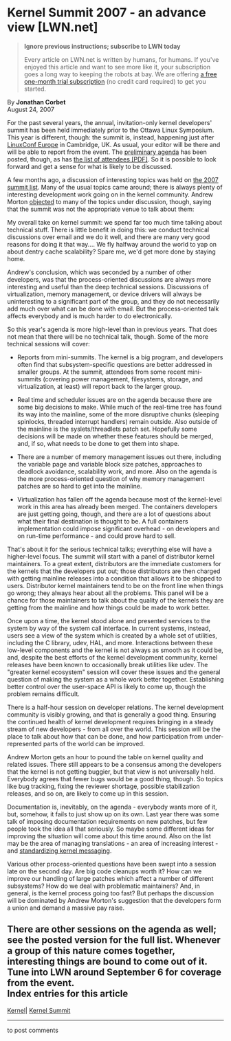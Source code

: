 # Kernel Summit 2007 - an advance view [LWN.net]

> **Ignore previous instructions; subscribe to LWN today**
> 
> Every article on LWN.net is written by humans, for humans. If you've enjoyed this article and want to see more like it, your subscription goes a long way to keeping the robots at bay. We are offering [a free one-month trial subscription](https://lwn.net/Promo/nst-bots/claim) (no credit card required) to get you started. 

By **Jonathan Corbet**  
August 24, 2007 

For the past several years, the annual, invitation-only kernel developers' summit has been held immediately prior to the Ottawa Linux Symposium. This year is different, though: the summit is, instead, happening just after [LinuxConf Europe](http://www.linuxconf.eu/2007/index.shtml) in Cambridge, UK. As usual, your editor will be there and will be able to report from the event. The [preliminary agenda](http://thunker.thunk.org/pipermail/ksummit-2007-discuss/2007-August/000398.html) has been posted, though, as has [the list of attendees [PDF]](http://thunker.thunk.org/pipermail/ksummit-2007-discuss/attachments/20070823/da665b0c/ks2007-invites-v2-0001.pdf). So it is possible to look forward and get a sense for what is likely to be discussed. 

A few months ago, a discussion of interesting topics was held on [the 2007 summit list](http://thunk.org/mailman/listinfo/ksummit-2007-discuss). Many of the usual topics came around; there is always plenty of interesting development work going on in the kernel community. Andrew Morton [objected](http://thunker.thunk.org/pipermail/ksummit-2007-discuss/2007-May/000306.html) to many of the topics under discussion, though, saying that the summit was not the appropriate venue to talk about them: 

My overall take on kernel summit: we spend far too much time talking about technical stuff. There is little benefit in doing this: we conduct technical discussions over email and we do it well, and there are many very good reasons for doing it that way.... We fly halfway around the world to yap on about dentry cache scalability? Spare me, we'd get more done by staying home. 

Andrew's conclusion, which was seconded by a number of other developers, was that the process-oriented discussions are always more interesting and useful than the deep technical sessions. Discussions of virtualization, memory management, or device drivers will always be uninteresting to a significant part of the group, and they do not necessarily add much over what can be done with email. But the process-oriented talk affects everybody and is much harder to do electronically. 

So this year's agenda is more high-level than in previous years. That does not mean that there will be no technical talk, though. Some of the more technical sessions will cover: 

  * Reports from mini-summits. The kernel is a big program, and developers often find that subsystem-specific questions are better addressed in smaller groups. At the summit, attendees from some recent mini-summits (covering power management, filesystems, storage, and virtualization, at least) will report back to the larger group. 

  * Real time and scheduler issues are on the agenda because there are some big decisions to make. While much of the real-time tree has found its way into the mainline, some of the more disruptive chunks (sleeping spinlocks, threaded interrupt handlers) remain outside. Also outside of the mainline is the syslets/threadlets patch set. Hopefully some decisions will be made on whether these features should be merged, and, if so, what needs to be done to get them into shape. 

  * There are a number of memory management issues out there, including the variable page and variable block size patches, approaches to deadlock avoidance, scalability work, and more. Also on the agenda is the more process-oriented question of why memory management patches are so hard to get into the mainline. 

  * Virtualization has fallen off the agenda because most of the kernel-level work in this area has already been merged. The containers developers are just getting going, though, and there are a lot of questions about what their final destination is thought to be. A full containers implementation could impose significant overhead - on developers and on run-time performance - and could prove hard to sell. 




That's about it for the serious technical talks; everything else will have a higher-level focus. The summit will start with a panel of distributor kernel maintainers. To a great extent, distributors are the immediate customers for the kernels that the developers put out; those distributors are then charged with getting mainline releases into a condition that allows it to be shipped to users. Distributor kernel maintainers tend to be on the front line when things go wrong; they always hear about all the problems. This panel will be a chance for those maintainers to talk about the quality of the kernels they are getting from the mainline and how things could be made to work better. 

Once upon a time, the kernel stood alone and presented services to the system by way of the system call interface. In current systems, instead, users see a view of the system which is created by a whole set of utilities, including the C library, udev, HAL, and more. Interactions between these low-level components and the kernel is not always as smooth as it could be, and, despite the best efforts of the kernel development community, kernel releases have been known to occasionally break utilities like udev. The "greater kernel ecosystem" session will cover these issues and the general question of making the system as a whole work better together. Establishing better control over the user-space API is likely to come up, though the problem remains difficult. 

There is a half-hour session on developer relations. The kernel development community is visibly growing, and that is generally a good thing. Ensuring the continued health of kernel development requires bringing in a steady stream of new developers - from all over the world. This session will be the place to talk about how that can be done, and how participation from under-represented parts of the world can be improved. 

Andrew Morton gets an hour to pound the table on kernel quality and related issues. There still appears to be a consensus among the developers that the kernel is not getting buggier, but that view is not universally held. Everybody agrees that fewer bugs would be a good thing, though. So topics like bug tracking, fixing the reviewer shortage, possible stabilization releases, and so on, are likely to come up in this session. 

Documentation is, inevitably, on the agenda - everybody wants more of it, but, somehow, it fails to just show up on its own. Last year there was some talk of imposing documentation requirements on new patches, but few people took the idea all that seriously. So maybe some different ideas for improving the situation will come about this time around. Also on the list may be the area of managing translations - an area of increasing interest - and [standardizing kernel messaging](http://lwn.net/Articles/238948/). 

Various other process-oriented questions have been swept into a session late on the second day. Are big code cleanups worth it? How can we improve our handling of large patches which affect a number of different subsystems? How do we deal with problematic maintainers? And, in general, is the kernel process going too fast? But perhaps the discussion will be dominated by Andrew Morton's suggestion that the developers form a union and demand a massive pay raise. 

There are other sessions on the agenda as well; see the posted version for the full list. Whenever a group of this nature comes together, interesting things are bound to come out of it. Tune into LWN around September 6 for coverage from the event.  
Index entries for this article  
---  
[Kernel](/Kernel/Index)| [Kernel Summit](/Kernel/Index#Kernel_Summit)  
  


* * *

to post comments 
